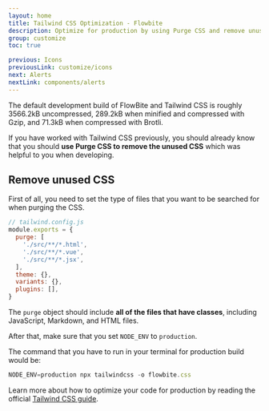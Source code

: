 ```yaml
---
layout: home
title: Tailwind CSS Optimization - Flowbite
description: Optimize for production by using Purge CSS and remove unused CSS using the Tailwind configuration file
group: customize
toc: true

previous: Icons
previousLink: customize/icons
next: Alerts
nextLink: components/alerts
---
```


The default development build of FlowBite and Tailwind CSS is roughly 3566.2kB uncompressed, 289.2kB when minified and compressed with Gzip, and 71.3kB when compressed with Brotli.

If you have worked with Tailwind CSS previously, you should already know that you should **use Purge CSS to remove the unused CSS** which was helpful to you when developing.

## Remove unused CSS

First of all, you need to set the type of files that you want to be searched for when purging the CSS.

```javascript
// tailwind.config.js
module.exports = {
  purge: [
    './src/**/*.html',
    './src/**/*.vue',
    './src/**/*.jsx',
  ],
  theme: {},
  variants: {},
  plugins: [],
}
```

The `purge` object should include **all of the files that have classes**, including JavaScript, Markdown, and HTML files.

After that, make sure that you set `NODE_ENV` to `production`.

The command that you have to run in your terminal for production build would be:

```javascript
NODE_ENV=production npx tailwindcss -o flowbite.css
```

Learn more about how to optimize your code for production by reading the official <a href="https://tailwindcss.com/docs/optimizing-for-production" target="_blank">Tailwind CSS guide</a>.